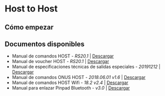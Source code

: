# Host to Host

## Cómo empezar


## Documentos disponibles
- Manual de comandos HOST - _RS20.1_ | [Descargar](/files/evidencia-integracion-webpay-rest.docx)
- Manual de voucher HOST - _RS20.1_ | [Descargar](/files/evidencia-integracion-webpay-rest.docx)
- Manual de especificaciones técnicas de salidas especiales - _20191212_ | [Descargar](/files/evidencia-integracion-webpay-rest.docx)
- Manual de comandos ONUS HOST - _2018.06.01 v1.6_ | [Descargar](/files/evidencia-integracion-webpay-rest.docx)
- Manual de comandos HOST Wifi - _18.2 v2.4_ | [Descargar](/files/evidencia-integracion-webpay-rest.docx)
- Manual para enlazar Pinpad Bluetooth - _v3.0_ | [Descargar](/files/evidencia-integracion-webpay-rest.docx)
